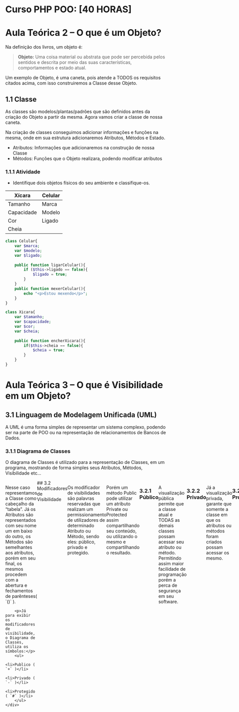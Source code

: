 # **Curso PHP POO: [40 HORAS]**

# **Aula Teórica 2 – O que é um Objeto?**

Na definição dos livros, um objeto é:

> **Objeto:** Uma coisa material ou abstrata que pode ser percebida pelos sentidos e descrita por meio das suas características, comportamentos e estado atual.

Um exemplo de Objeto, é uma caneta, pois atende a TODOS os requisitos citados acima, com isso construiremos a Classe desse Objeto.

## 1.1 Classe

As classes são modelos/plantas/padrões que são definidos antes da criação do Objeto a partir da mesma. Agora vamos criar a classe de nossa caneta.

Na criação de classes conseguimos adicionar informações e funções na mesma, onde em sua estrutura adicionaremos Atributos, Métodos e Estado.

- Atributos: Informações que adicionaremos na construção de nossa Classe
- Métodos: Funções que o Objeto realizara, podendo modificar atributos

### 1.1.1 Atividade

- Identifique dois objetos físicos do seu ambiente e classifique-os.

|Xícara|Celular|
|---|---|
|Tamanho|Marca|
|Capacidade|Modelo|
|Cor|Ligado|
|Cheia||

```php
class Celular{
	var $marca;
	var $modelo;
	var $ligado;
	
	public function ligarCelular(){
		if ($this->ligado == false){
			$ligado = true;
		}
	}
	public function mexerCelular(){
		echo "<p>Estou mexendo</p>";
	}
}
```

```php
class Xicara{
	var $tamanho;
	var $capacidade;
	var $cor;
	var $cheia;
	
	public function encherXicara(){
		if($this->cheia == false){
			$cheia = true;
		}
	}
}
```

# **Aula Teórica 3 – O que é Visibilidade em um Objeto?**

## 3.1 Linguagem de Modelagem Unificada (UML)

A UML é uma forma simples de representar um sistema complexo, podendo ser na parte de POO ou na representação de relacionamentos de Bancos de Dados.

### 3.1.1 Diagrama de Classes

O diagrama de Classes é utilizado para a representação de Classes, em um programa, mostrando de forma simples seus Atributos, Métodos, Visibilidade etc…

<div style="display:flex;">
	<table >
		<tr>
			<th>Caneta</th>
		</tr>
		<tr>
			<td>+ modelo</td>
		</tr>
		<tr>
			<td>+ cor</td>
		</tr>
		<tr>
			<td>- ponta</td>
		</tr>
		<tr>
			<td># carga</td>
		</tr>
		<tr>
			<td># tampada</td>
		</tr>
		<tr>
			<th></th>
		</tr>
		<tr>
			<td>+ escrever()</td>
		</tr>
		<tr>
			<td>+ rabiscar()</td>
		</tr>
		<tr>
			<td>+ pintar()</td>
		</tr>
		<tr>
			<td>- tampar()</td>
		</tr>
		<tr>
			<td>- destampar()</td>
		</tr>
	</table>
	<div>
		<p>Nesse caso representamos a Classe como cabeçalho da “tabela”. Já os Atributos são representados com seu nome um em baixo do outro, os Métodos são semelhantes aos atributos, porém em seu final, os mesmos procedem com a abertura e fechamentos de parênteses( `()` ).</p>

		<p>Já para exibir os modificadores de visibilidade, o Diagrama de Classes, utiliza os símbolos:</p>
		<ul>
			<li>Publico ( `+` )</li>
			<li>Privado ( `-` )</li>
			<li>Protegido ( `#` )</li>
		</ul>
	</div>
</div>
## 3.2 Modificadores de Visibilidade

Os modificador de visibilidades são palavras reservadas que realizam um permissionamento de utilizadores de determinado Atributo ou Método, sendo eles: público, privado e protegido.

Porém um método Public pode utilizar um atributo Private ou Protected assim compartilhando seu conteúdo, ou utilizando o mesmo e compartilhando o resultado.

### 3.2.1 Público

A visualização pública permite que a classe atual e TODAS as demais classes possam acessar seu atributo ou método. Permitindo assim maior facilidade de programação porém a perca de segurança em seu software.

### 3.2.2 Privado

Já a visualização privada, garante que somente a classe em que os atributos ou métodos foram criados possam acessar os mesmo.

### 3.2.3 Protegido

O método Protegido faz que seu Atributo/Método possa ser acessado na Classe Mãe e filhas através de Herança.
